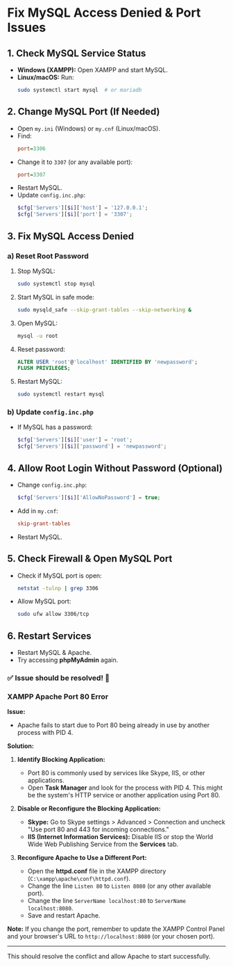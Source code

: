 # Fix MySQL Access Denied & Port Issues

## 1. Check MySQL Service Status
- **Windows (XAMPP):** Open XAMPP and start MySQL.
- **Linux/macOS:** Run:
  ```sh
  sudo systemctl start mysql  # or mariadb
  ```

## 2. Change MySQL Port (If Needed)
- Open `my.ini` (Windows) or `my.cnf` (Linux/macOS).
- Find:
  ```ini
  port=3306
  ```
- Change it to `3307` (or any available port):
  ```ini
  port=3307
  ```
- Restart MySQL.
- Update `config.inc.php`:
  ```php
  $cfg['Servers'][$i]['host'] = '127.0.0.1';
  $cfg['Servers'][$i]['port'] = '3307';
  ```

## 3. Fix MySQL Access Denied
### a) Reset Root Password
1. Stop MySQL:
   ```sh
   sudo systemctl stop mysql
   ```
2. Start MySQL in safe mode:
   ```sh
   sudo mysqld_safe --skip-grant-tables --skip-networking &
   ```
3. Open MySQL:
   ```sh
   mysql -u root
   ```
4. Reset password:
   ```sql
   ALTER USER 'root'@'localhost' IDENTIFIED BY 'newpassword';
   FLUSH PRIVILEGES;
   ```
5. Restart MySQL:
   ```sh
   sudo systemctl restart mysql
   ```

### b) Update `config.inc.php`
- If MySQL has a password:
  ```php
  $cfg['Servers'][$i]['user'] = 'root';
  $cfg['Servers'][$i]['password'] = 'newpassword';
  ```

## 4. Allow Root Login Without Password (Optional)
- Change `config.inc.php`:
  ```php
  $cfg['Servers'][$i]['AllowNoPassword'] = true;
  ```
- Add in `my.cnf`:
  ```ini
  skip-grant-tables
  ```
- Restart MySQL.

## 5. Check Firewall & Open MySQL Port
- Check if MySQL port is open:
  ```sh
  netstat -tulnp | grep 3306
  ```
- Allow MySQL port:
  ```sh
  sudo ufw allow 3306/tcp
  ```

## 6. Restart Services
- Restart MySQL & Apache.
- Try accessing **phpMyAdmin** again.

### ✅ Issue should be resolved! 🚀


### XAMPP Apache Port 80 Error

**Issue:**
- Apache fails to start due to Port 80 being already in use by another process with PID 4.
  
**Solution:**
1. **Identify Blocking Application:**
   - Port 80 is commonly used by services like Skype, IIS, or other applications.
   - Open **Task Manager** and look for the process with PID 4. This might be the system's HTTP service or another application using Port 80.

2. **Disable or Reconfigure the Blocking Application:**
   - **Skype:** Go to Skype settings > Advanced > Connection and uncheck "Use port 80 and 443 for incoming connections."
   - **IIS (Internet Information Services):** Disable IIS or stop the World Wide Web Publishing Service from the **Services** tab.

3. **Reconfigure Apache to Use a Different Port:**
   - Open the **httpd.conf** file in the XAMPP directory (`C:\xampp\apache\conf\httpd.conf`).
   - Change the line `Listen 80` to `Listen 8080` (or any other available port).
   - Change the line    `ServerName localhost:80` to `ServerName localhost:8080`.
   - Save and restart Apache.

**Note:** If you change the port, remember to update the XAMPP Control Panel and your browser's URL to `http://localhost:8080` (or your chosen port).

---

This should resolve the conflict and allow Apache to start successfully.

